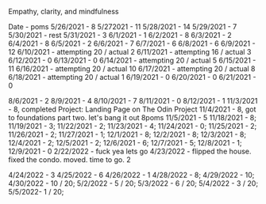 Empathy, clarity, and mindfulness

Date - poms
5/26/2021 - 8
5/272021 - 11
5/28/2021 - 14
5/29/2021 - 7
5/30/2021 - rest
5/31/2021 - 3
6/1/2021 - 1
6/2/2021 - 8
6/3/2021 - 2
6/4/2021 - 8
6/5/2021 - 2
6/6/2021 - 7
6/7/2021 - 6
6/8/2021 - 6
6/9/2021 - 12
6/10/2021 - attempting 20 / actual 2
6/11/2021 - attempting 16 / actual 3
6/12/2021 - 0
6/13/2021 - 0
6/14/2021 - attempting 20 / actual 5
6/15/2021 - 11
6/16/2021 - attempting 20 / actual 10
6/17/2021 - attempting 20 / actual 8
6/18/2021 - attempting 20 / actual 1
6/19/2021 - 0
6/20/2021 - 0
6/21/2021 - 0

8/6/2021 - 2
8/9/2021 - 4
8/10/2021 - 7
8/11/2021 - 0
8/12/2021 - 1
11/3/2021 - 8, completed Project: Landing Page on The Odin Project
11/4/2021 - 8, got to foundations part two. let's bang it out 8poms
11/5/2021 - 5
11/18/2021 - 8;
11/19/2021 - 3;
11/22/2021 - 2;
11/23/2021 - 4;
11/24/2021 - 0;
11/25/2021 - 2;
11/26/2021 - 2;
11/27/2021 - 1;
12/1/2021 - 8;
12/2/2021 - 8;
12/3/2021 - 8;
12/4/2021 - 2;
12/5/2021 - 2;
12/6/2021 - 6;
12/7/2021 - 5;
12/8/2021 - 1;
12/9/2021 - 0
2/22/2022 - fuck yea lets go
4/23/2022 - flipped the house. fixed the condo. moved. time to go. 2

4/24/2022 - 3
4/25/2022 - 6
4/26/2022 - 1
4/28/2022 - 8;
4/29/2022 - 10;
4/30/2022 - 10 / 20;
5/2/2022 - 5 / 20;
5/3/2022 - 6 / 20;
5/4/2022 - 3 / 20;
5/5/2022- 1 / 20;